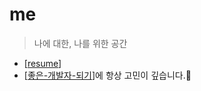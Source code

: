 # me

> 나에 대한, 나를 위한 공간

- [[resume]]
- [[좋은-개발자-되기]]에 항상 고민이 깊습니다.🤔

[//begin]: # "Autogenerated link references for markdown compatibility"
[resume]: resume.md "이력서"
[좋은-개발자-되기]: ../좋은-개발자-되기.md "좋은 개발자 되기"
[//end]: # "Autogenerated link references"
